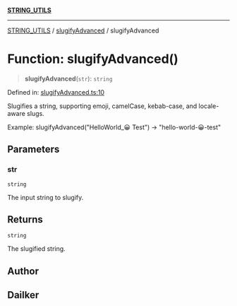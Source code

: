 [**STRING_UTILS**](../../README.md)

***

[STRING_UTILS](../../README.md) / [slugifyAdvanced](../README.md) / slugifyAdvanced

# Function: slugifyAdvanced()

> **slugifyAdvanced**(`str`): `string`

Defined in: [slugifyAdvanced.ts:10](https://github.com/dailker/everyutil-js/blob/7799f3f003cb23f425be3f1c83c38483e2648188/src/string/slugifyAdvanced.ts#L10)

Slugifies a string, supporting emoji, camelCase, kebab-case, and locale-aware slugs.

Example: slugifyAdvanced("HelloWorld_😀 Test") → "hello-world-😀-test"

## Parameters

### str

`string`

The input string to slugify.

## Returns

`string`

The slugified string.

## Author

## Dailker
